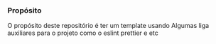 ### Propósito
 O propósito deste repositório é ter um template usando
Algumas liga auxiliares para o projeto como o eslint prettier e etc
